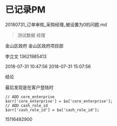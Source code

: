 

# 已记录PM

20180731_订单审核_采购经理_被设置为0的问题.md

> 测试数据
经理

金山区政府
金山区政府项目部

李立文
13621985413

2018-07-31 10:47:56
2018-07-31 15:07:56

结论
> 

最后发现是在客户登陆时


```
// ADD core_enterprise
$arr['core_enterprise'] = $a['core_enterprise'];
// ADD cash_role_id
$arr['cash_role_id'] = $a['cash_role_id'];
```


15116482900